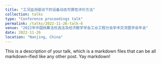 ```yaml
---
title: "工况监测驱动下的设备动态可靠性评价方法"
collection: talks
type: "Conference proceedings talk"
permalink: /talks/2022-11-26-talk-6
venue: "2022年中国统筹法优选法及经济数学学会工业工程分会学术交流暨学会年会"
date: 2022-11-26
location: "Nanjing, China"
---
```


This is a description of your talk, which is a markdown files that can be all markdown-ified like any other post. Yay markdown!
